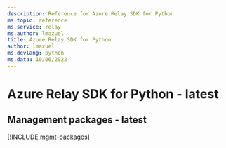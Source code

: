 ```yaml
---
description: Reference for Azure Relay SDK for Python
ms.topic: reference
ms.service: relay
ms.author: lmazuel
title: Azure Relay SDK for Python
author: lmazuel
ms.devlang: python
ms.data: 10/06/2022
---
```

# Azure Relay SDK for Python - latest

## Management packages - latest
[!INCLUDE [mgmt-packages](relay-mgmt-index.md)]